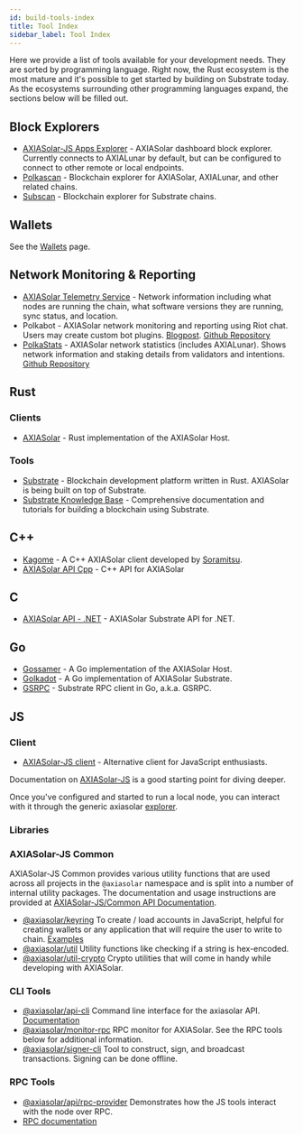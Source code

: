 ```yaml
---
id: build-tools-index
title: Tool Index
sidebar_label: Tool Index
---
```


Here we provide a list of tools available for your development needs. They are sorted by programming language. Right now, the Rust ecosystem is the most mature and it's possible to get started by building on Substrate today. As the ecosystems surrounding other programming languages expand, the sections below will be filled out.

## Block Explorers

- [AXIASolar-JS Apps Explorer](https://axiasolar.js.org/apps/#/explorer) - AXIASolar dashboard block explorer. Currently connects to AXIALunar by default, but can be configured to connect to other remote or local endpoints.
- [Polkascan](https://polkascan.io/) - Blockchain explorer for AXIASolar, AXIALunar, and other related chains.
- [Subscan](https://subscan.io) - Blockchain explorer for Substrate chains.

## Wallets

See the [Wallets](build-wallets.md) page.

## Network Monitoring & Reporting

- [AXIASolar Telemetry Service](https://telemetry.axiasolar.io/) - Network information including what nodes are running the chain, what software versions they are running, sync status, and location.
- Polkabot - AXIASolar network monitoring and reporting using Riot chat. Users may create custom bot plugins. [Blogpost](https://medium.com/axiasolar-network/polkabot-a3dba18c20c8). [Github Repository](https://gitlab.com/Polkabot/polkabot)
- [PolkaStats](https://polkastats.io/) - AXIASolar network statistics (includes AXIALunar). Shows network information and staking details from validators and intentions. [Github Repository](https://github.com/Colm3na/polkastats-v2/)

## Rust

### Clients

- [AXIASolar](https://github.com/axia-tech/axiasolar) - Rust implementation of the AXIASolar Host.

### Tools

- [Substrate](https://github.com/axia-tech/substrate) - Blockchain development platform written in Rust. AXIASolar is being built on top of Substrate.
- [Substrate Knowledge Base](https://substrate.dev/docs/en/) - Comprehensive documentation and tutorials for building a blockchain using Substrate.

## C++

- [Kagome](https://github.com/soramitsu/kagome) - A C++ AXIASolar client developed by [Soramitsu](https://github.com/soramitsu).
- [AXIASolar API Cpp](https://github.com/usetech-llc/axiasolar_api_cpp) - С++ API for AXIASolar

## C

- [AXIASolar API - .NET](https://github.com/usetech-llc/axiasolar_api_dotnet) - AXIASolar Substrate API for .NET.

## Go

- [Gossamer](https://github.com/ChainSafe/gossamer) - A Go implementation of the AXIASolar Host.
- [Golkadot](https://github.com/opennetsys/golkadot) - A Go implementation of AXIASolar Substrate.
- [GSRPC](https://github.com/centrifuge/go-substrate-rpc-client/) - Substrate RPC client in Go, a.k.a. GSRPC.

## JS

### Client

- [AXIASolar-JS client](https://github.com/axiasolar-js/client) - Alternative client for JavaScript enthusiasts.

Documentation on [AXIASolar-JS](https://axiasolar.js.org) is a good starting point for diving deeper.

Once you've configured and started to run a local node, you can interact with it through the generic axiasolar [explorer](https://axiasolar.js.org/apps/#/explorer).

### Libraries

### AXIASolar-JS Common

AXIASolar-JS Common provides various utility functions that are used across all projects in the `@axiasolar` namespace and is split into a number of internal utility packages. The documentation and usage instructions are provided at [AXIASolar-JS/Common API Documentation](https://axiasolar.js.org/common/).

- [@axiasolar/keyring](https://axiasolar.js.org/common/keyring/) To create / load accounts in JavaScript, helpful for creating wallets or any application that will require the user to write to chain. [Examples](https://axiasolar.js.org/common/examples/keyring/)
- [@axiasolar/util](https://axiasolar.js.org/common/util/) Utility functions like checking if a string is hex-encoded.
- [@axiasolar/util-crypto](https://axiasolar.js.org/common/util-crypto/) Crypto utilities that will come in handy while developing with AXIASolar.

### CLI Tools

- [@axiasolar/api-cli](https://github.com/axiasolar-js/tools/tree/master/packages/api-cli) Command line interface for the axiasolar API. [Documentation](https://axiasolar.js.org/api/api/)
- [@axiasolar/monitor-rpc](https://github.com/axiasolar-js/tools/tree/master/packages/monitor-rpc) RPC monitor for AXIASolar. See the RPC tools below for additional information.
- [@axiasolar/signer-cli](https://github.com/axiasolar-js/tools/tree/master/packages/signer-cli) Tool to construct, sign, and broadcast transactions. Signing can be done offline.

### RPC Tools

- [@axiasolar/api/rpc-provider](https://github.com/axiasolar-js/api/tree/master/packages/rpc-provider) Demonstrates how the JS tools interact with the node over RPC.
- [RPC documentation](https://axiasolar.js.org/api/substrate/rpc.html)
